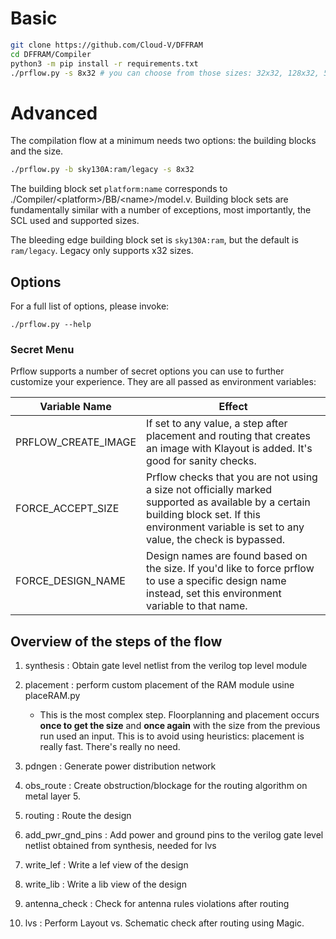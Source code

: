 # Basic
```sh
git clone https://github.com/Cloud-V/DFFRAM 
cd DFFRAM/Compiler
python3 -m pip install -r requirements.txt
./prflow.py -s 8x32 # you can choose from those sizes: 32x32, 128x32, 512x32, 1024x32, 2048x32  
```

# Advanced
The compilation flow at a minimum needs two options: the building blocks and the size.

```sh
./prflow.py -b sky130A:ram/legacy -s 8x32
```

The building block set `platform:name` corresponds to ./Compiler/\<platform\>/BB/\<name\>/model.v. Building block sets are fundamentally similar with a number of exceptions, most importantly, the SCL used and supported sizes.

The bleeding edge building block set is `sky130A:ram`, but the default is `ram/legacy`. Legacy only supports x32 sizes.

## Options
For a full list of options, please invoke:
```
./prflow.py --help
```

### Secret Menu
Prflow supports a number of secret options you can use to further customize your experience. They are all passed as environment variables:

Variable Name|Effect
-|-
PRFLOW_CREATE_IMAGE|If set to any value, a step after placement and routing that creates an image with Klayout is added. It's good for sanity checks.
FORCE_ACCEPT_SIZE|Prflow checks that you are not using a size not officially marked supported as available by a certain building block set. If this environment variable is set to any value, the check is bypassed.
FORCE_DESIGN_NAME|Design names are found based on the size. If you'd like to force prflow to use a specific design name instead, set this environment variable to that name.


## Overview of the steps of the flow
1. synthesis : Obtain gate level netlist from the verilog top level module

2. placement : perform custom placement of the RAM module usine placeRAM.py
    * This is the most complex step. Floorplanning and placement occurs **once to get the size** and **once again** with the size from the previous run used an input. This is to avoid using heuristics: placement is really fast. There's really no need.

3. pdngen : Generate power distribution network

4. obs_route : Create obstruction/blockage for the routing algorithm on metal layer 5.

5. routing : Route the design

6. add_pwr_gnd_pins : Add power and ground pins to the verilog gate level netlist obtained from synthesis, needed for lvs

7. write_lef : Write a lef view of the design

8. write_lib : Write a lib view of the design

9. antenna_check : Check for antenna rules violations after routing 

10. lvs : Perform Layout vs. Schematic check after routing using Magic.
